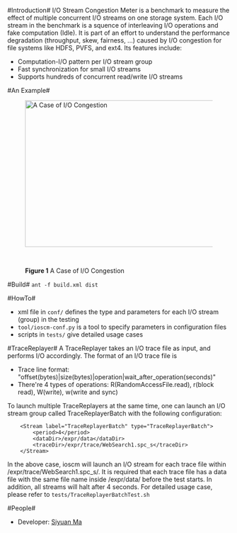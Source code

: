 #Introduction#
I/O Stream Congestion Meter is a benchmark to measure the effect of multiple concurrent I/O streams on one storage system. Each I/O stream in the benchmark is a squence of interleaving I/O operations and fake computation (Idle). It is part of an effort to understand the performance degradation (throughput, skew, fairness, ...) caused by I/O congestion for file systems like HDFS, PVFS, and ext4. Its features include:

* Computation-I/O pattern per I/O stream group
* Fast synchronization for small I/O streams
* Supports hundreds of concurrent read/write I/O streams

#An Example#
<figure>
  <img src="https://lh5.googleusercontent.com/-9zsrK9hxXvE/T_XGqTgektI/AAAAAAAAAA4/hSbJwuRyL-c/s1024/ioscm_intro.png" title="A Case of I/O Congestion" height="331" width="480" />
  
  <br><figcaption><b>Figure 1</b> A Case of I/O Congestion</figcaption>
</figure>

#Build#
``ant -f build.xml dist``

#HowTo#
* xml file in ``conf/`` defines the type and parameters for each I/O stream (group) in the testing
* ``tool/ioscm-conf.py`` is a tool to specify parameters in configuration files
* scripts in ``tests/`` give detailed usage cases

#TraceReplayer#
A TraceReplayer takes an I/O trace file as input, and performs I/O accordingly. The format of an I/O trace file is
* Trace line format: "offset(bytes)|size(bytes)|operation|wait_after_operation(seconds)"
* There're 4 types of operations: R(RandomAccessFile.read), r(block read), W(write), w(write and sync)

To launch multiple TraceReplayers at the same time, one can launch an I/O stream group called TraceReplayerBatch with the following configuration:
		
		<Stream label="TraceReplayerBatch" type="TraceReplayerBatch">
        	<period>4</period>
        	<dataDir>/expr/data</dataDir>
        	<traceDir>/expr/trace/WebSearch1.spc_s</traceDir>
		</Stream>

In the above case, ioscm will launch an I/O stream for each trace file within /expr/trace/WebSearch1.spc_s/. It is required that 
each trace file has a data file with the same file name inside /expr/data/ before the test starts. In addition, all streams will halt after 4 seconds. For detailed usage case, please refer to 
	``tests/TraceReplayerBatchTest.sh``

#People#
* Developer: [Siyuan Ma](http://siyuan.biz)
